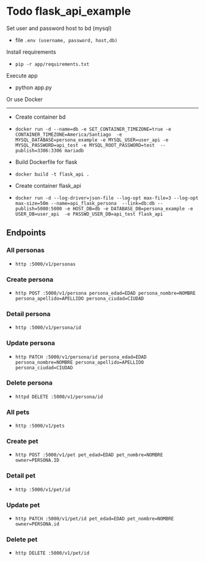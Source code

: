 # Todo flask_api_example

Set user and password host to bd (mysql)

- file `.env (username, password, host,db)`

Install requirements

- `pip -r app/requirements.txt`

Execute app

- python app.py

Or use Docker
***
- Create container bd
* `docker run -d --name=db -e SET_CONTAINER_TIMEZONE=true -e CONTAINER_TIMEZONE=America/Santiago 
-e MYSQL_DATABASE=persona_example -e MYSQL_USER=user_api -e MYSQL_PASSWORD=api_test -e MYSQL_ROOT_PASSWORD=test 
--publish=3306:3306 mariadb`

- Build Dockerfile for flask
* `docker build -t flask_api .`

- Create container flask_api
* `docker run -d --log-driver=json-file --log-opt max-file=3 --log-opt max-size=50m --name=api_flask_persona 
--link=db:db --publish=5000:5000 -e HOST_DB=db -e DATABASE_DB=persona_example -e USER_DB=user_api 
-e PASSWD_USER_DB=api_test flask_api`

## Endpoints

### All personas
* `http :5000/v1/personas`

### Create persona
* `http POST :5000/v1/persona persona_edad=EDAD persona_nombre=NOMBRE persona_apellido=APELLIDO persona_ciudad=CIUDAD`

### Detail persona
* `http :5000/v1/persona/id`

### Update persona
* `http PATCH :5000/v1/persona/id persona_edad=EDAD persona_nombre=NOMBRE persona_apellido=APELLIDO persona_ciudad=CIUDAD`

### Delete persona
* `httpd DELETE :5000/v1/persona/id`

### All pets
* `http :5000/v1/pets`

### Create pet
* `http POST :5000/v1/pet pet_edad=EDAD pet_nombre=NOMBRE owner=PERSONA.ID`

### Detail pet
* `http :5000/v1/pet/id`

### Update pet
* `http PATCH :5000/v1/pet/id pet_edad=EDAD pet_nombre=NOMBRE owner=PERSONA.id`

### Delete pet
* `http DELETE :5000/v1/pet/id`
